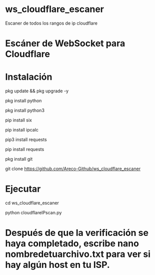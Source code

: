 # ws_cloudflare_escaner

Escaner de todos los rangos de ip cloudflare

# Escáner de WebSocket para Cloudflare

# Instalación

pkg update && pkg upgrade -y

pkg install python

pkg install python3

pip install six

pip install ipcalc

pip3 install requests

pip install requests

pkg install git

git clone https://github.com/Areco-Github/ws_cloudflare_escaner

# Ejecutar

cd ws_cloudflare_escaner

python cloudflareIPscan.py


# Después de que la verificación se haya completado, escribe nano nombredetuarchivo.txt para ver si hay algún host en tu ISP.
